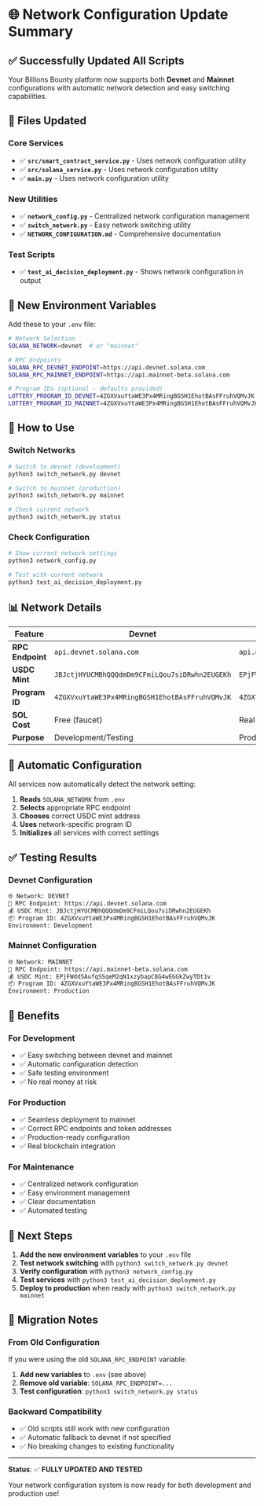# 🌐 Network Configuration Update Summary

## ✅ **Successfully Updated All Scripts**

Your Billions Bounty platform now supports both **Devnet** and **Mainnet** configurations with automatic network detection and easy switching capabilities.

## 🔧 **Files Updated**

### **Core Services**
- ✅ **`src/smart_contract_service.py`** - Uses network configuration utility
- ✅ **`src/solana_service.py`** - Uses network configuration utility  
- ✅ **`main.py`** - Uses network configuration utility

### **New Utilities**
- ✅ **`network_config.py`** - Centralized network configuration management
- ✅ **`switch_network.py`** - Easy network switching utility
- ✅ **`NETWORK_CONFIGURATION.md`** - Comprehensive documentation

### **Test Scripts**
- ✅ **`test_ai_decision_deployment.py`** - Shows network configuration in output

## 🚀 **New Environment Variables**

Add these to your `.env` file:

```bash
# Network Selection
SOLANA_NETWORK=devnet  # or "mainnet"

# RPC Endpoints
SOLANA_RPC_DEVNET_ENDPOINT=https://api.devnet.solana.com
SOLANA_RPC_MAINNET_ENDPOINT=https://api.mainnet-beta.solana.com

# Program IDs (optional - defaults provided)
LOTTERY_PROGRAM_ID_DEVNET=4ZGXVxuYtaWE3Px4MRingBGSH1EhotBAsFFruhVQMvJK
LOTTERY_PROGRAM_ID_MAINNET=4ZGXVxuYtaWE3Px4MRingBGSH1EhotBAsFFruhVQMvJK
```

## 🎯 **How to Use**

### **Switch Networks**
```bash
# Switch to devnet (development)
python3 switch_network.py devnet

# Switch to mainnet (production)
python3 switch_network.py mainnet

# Check current network
python3 switch_network.py status
```

### **Check Configuration**
```bash
# Show current network settings
python3 network_config.py

# Test with current network
python3 test_ai_decision_deployment.py
```

## 📊 **Network Details**

| Feature | Devnet | Mainnet |
|---------|--------|---------|
| **RPC Endpoint** | `api.devnet.solana.com` | `api.mainnet-beta.solana.com` |
| **USDC Mint** | `JBJctjHYUCMBhQQQdmDm9CFmiLQou7siDRwhn2EUGEKh` | `EPjFWdd5AufqSSqeM2qN1xzybapC8G4wEGGkZwyTDt1v` |
| **Program ID** | `4ZGXVxuYtaWE3Px4MRingBGSH1EhotBAsFFruhVQMvJK` | `4ZGXVxuYtaWE3Px4MRingBGSH1EhotBAsFFruhVQMvJK` |
| **SOL Cost** | Free (faucet) | Real SOL required |
| **Purpose** | Development/Testing | Production |

## 🔄 **Automatic Configuration**

All services now automatically detect the network setting:

1. **Reads** `SOLANA_NETWORK` from `.env`
2. **Selects** appropriate RPC endpoint
3. **Chooses** correct USDC mint address
4. **Uses** network-specific program ID
5. **Initializes** all services with correct settings

## ✅ **Testing Results**

### **Devnet Configuration**
```bash
🌐 Network: DEVNET
🔗 RPC Endpoint: https://api.devnet.solana.com
💰 USDC Mint: JBJctjHYUCMBhQQQdmDm9CFmiLQou7siDRwhn2EUGEKh
📦 Program ID: 4ZGXVxuYtaWE3Px4MRingBGSH1EhotBAsFFruhVQMvJK
Environment: Development
```

### **Mainnet Configuration**
```bash
🌐 Network: MAINNET
🔗 RPC Endpoint: https://api.mainnet-beta.solana.com
💰 USDC Mint: EPjFWdd5AufqSSqeM2qN1xzybapC8G4wEGGkZwyTDt1v
📦 Program ID: 4ZGXVxuYtaWE3Px4MRingBGSH1EhotBAsFFruhVQMvJK
Environment: Production
```

## 🎉 **Benefits**

### **For Development**
- ✅ Easy switching between devnet and mainnet
- ✅ Automatic configuration detection
- ✅ Safe testing environment
- ✅ No real money at risk

### **For Production**
- ✅ Seamless deployment to mainnet
- ✅ Correct RPC endpoints and token addresses
- ✅ Production-ready configuration
- ✅ Real blockchain integration

### **For Maintenance**
- ✅ Centralized network configuration
- ✅ Easy environment management
- ✅ Clear documentation
- ✅ Automated testing

## 🚀 **Next Steps**

1. **Add the new environment variables** to your `.env` file
2. **Test network switching** with `python3 switch_network.py devnet`
3. **Verify configuration** with `python3 network_config.py`
4. **Test services** with `python3 test_ai_decision_deployment.py`
5. **Deploy to production** when ready with `python3 switch_network.py mainnet`

## 📝 **Migration Notes**

### **From Old Configuration**
If you were using the old `SOLANA_RPC_ENDPOINT` variable:

1. **Add new variables** to `.env` (see above)
2. **Remove old variable**: `SOLANA_RPC_ENDPOINT=...`
3. **Test configuration**: `python3 switch_network.py status`

### **Backward Compatibility**
- ✅ Old scripts still work with new configuration
- ✅ Automatic fallback to devnet if not specified
- ✅ No breaking changes to existing functionality

---

**Status**: ✅ **FULLY UPDATED AND TESTED**

Your network configuration system is now ready for both development and production use!
